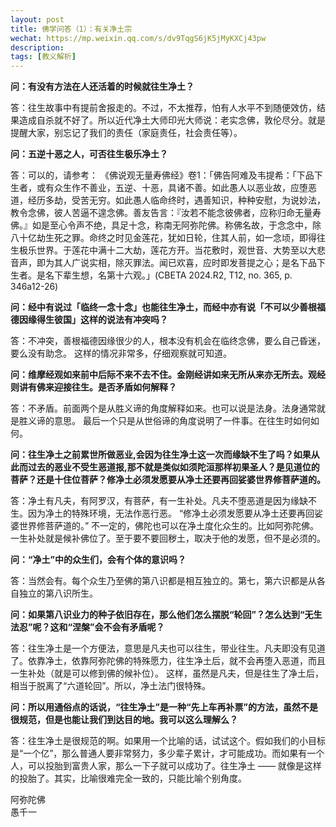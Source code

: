 ```yaml
---
layout: post
title: 佛学问答（1）：有关净土宗
wechat: https://mp.weixin.qq.com/s/dv9TqgS6jK5jMyKXCj43pw
description: 
tags: [教义解析]
---
```


**问：有没有方法在人还活着的时候就往生净土？**

答：往生故事中有提前舍报走的。不过，不太推荐，怕有人水平不到随便效仿，结果造成自杀就不好了。所以近代净土大师印光大师说：老实念佛，敦伦尽分。就是提醒大家，别忘记了我们的责任（家庭责任，社会责任等）。

**问：五逆十恶之人，可否往生极乐净土？**

答：可以的，请参考：
《佛说观无量寿佛经》卷1：「佛告阿难及韦提希：「下品下生者，或有众生作不善业，五逆、十恶，具诸不善。如此愚人以恶业故，应堕恶道，经历多劫，受苦无穷。如此愚人临命终时，遇善知识，种种安慰，为说妙法，教令念佛，彼人苦逼不遑念佛。善友告言：『汝若不能念彼佛者，应称归命无量寿佛。』如是至心令声不绝，具足十念，称南无阿弥陀佛。称佛名故，于念念中，除八十亿劫生死之罪。命终之时见金莲花，犹如日轮，住其人前，如一念顷，即得往生极乐世界。于莲花中满十二大劫，莲花方开。当花敷时，观世音、大势至以大悲音声，即为其人广说实相，除灭罪法。闻已欢喜，应时即发菩提之心；是名下品下生者。是名下辈生想，名第十六观。」(CBETA 2024.R2, T12, no. 365, p. 346a12-26)

**问：经中有说过「临终一念十念」也能往生净土，而经中亦有说「不可以少善根福德因缘得生彼国」这样的说法有冲突吗？**

答：不冲突，善根福德因缘很少的人，根本没有机会在临终念佛，要么自己昏迷，要么没有助念。 这样的情况非常多，仔细观察就可知道。

**问：维摩经观如来前中后际不来不去不住。金刚经讲如来无所从来亦无所去。观经则讲有佛来迎接往生。是否矛盾如何解释？**

答：不矛盾。前面两个是从胜义谛的角度解释如来。也可以说是法身。法身通常就是胜义谛的意思。 最后一个只是从世俗谛的角度说明了一件事。在往生时如何如何。

**问：往生净土之前累世所做恶业,会因为往生净土这一次而缘缺不生了吗？如果从此而过去的恶业不受生恶道报,那不就是类似如须陀洹那样初果圣人？是见道位的菩萨？还是十住位菩萨？修净土必须发愿要从净土还要再回娑婆世界修菩萨道的。**

答：净土有凡夫，有阿罗汉，有菩萨，有一生补处。凡夫不堕恶道是因为缘缺不生。因为净土的特殊环境，无法作恶行恶。 “修净土必须发愿要从净土还要再回娑婆世界修菩萨道的。”  不一定的，佛陀也可以在净土度化众生的。比如阿弥陀佛。一生补处就是候补佛位了。至于要不要回秽土，取决于他的发愿，但不是必须的。

**问：“净土”中的众生们，会有个体的意识吗？**

答：当然会有。每个众生乃至佛的第八识都是相互独立的。第七，第六识都是从各自独立的第八识所生。

**问：如果第八识业力的种子依旧存在，那么他们怎么摆脱“轮回”？怎么达到“无生法忍”呢？这和“涅槃”会不会有矛盾呢？**

答：往生净土是一个方便法，意思是凡夫也可以往生，带业往生。凡夫即没有见道了。依靠净土，依靠阿弥陀佛的特殊愿力，往生净土后，就不会再堕入恶道，而且一生补处（就是可以修到佛的候补位）。 这样，虽然是凡夫，但是往生了净土后，相当于脱离了“六道轮回”。所以，净土法门很特殊。

**问：所以用通俗点的话说，“往生净土”是一种“先上车再补票”的方法，虽然不是很规范，但是也能让我们到达目的地。我可以这么理解么？**

答：往生净土是很规范的啊。如果用一个比喻的话，试试这个。假如我们的小目标是“一个亿”，那么普通人要非常努力，多少辈子累计，才可能成功。而如果有一个人，可以投胎到富贵人家，那么一下子就可以成功了。往生净土 —— 就像是这样的投胎了。其实，比喻很难完全一致的，只能比喻个别角度。


阿弥陀佛<br>
愚千一


